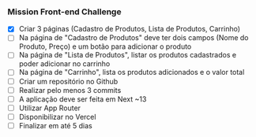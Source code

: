 ### Mission Front-end Challenge


- [x] Criar 3 páginas (Cadastro de Produtos, Lista de Produtos, Carrinho)
- [ ] Na página de "Cadastro de Produtos" deve ter dois campos (Nome do Produto, Preço) e um botão para adicionar o produto
- [ ] Na página de "Lista de Produtos", listar os produtos cadastrados e poder adicionar no carrinho
- [ ] Na página de "Carrinho", lista os produtos adicionados e o valor total
- [ ] Criar um repositório no Github
- [ ] Realizar pelo menos 3 commits
- [ ] A aplicação deve ser feita em Next ~13
- [ ] Utilizar App Router
- [ ] Disponibilizar no Vercel
- [ ] Finalizar em até 5 dias
